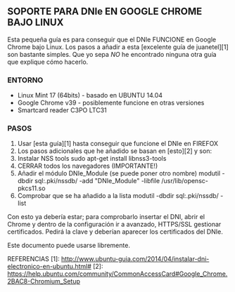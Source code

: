 ## SOPORTE PARA DNIe EN GOOGLE CHROME BAJO LINUX

Esta pequeña guía es para conseguir que el DNIe FUNCIONE en Google Chrome bajo Linux.
Los pasos a añadir a esta [excelente guía de juanetel][1] son bastante simples.
Que yo sepa *NO* he encontrado ninguna otra guía que explique cómo hacerlo.

### ENTORNO
* Linux Mint 17 (64bits) - basado en UBUNTU 14.04
* Google Chrome v39 - posiblemente funcione en otras versiones
* Smartcard reader C3PO LTC31

### PASOS
1. Usar [esta guía][1] hasta conseguir que funcione el DNIe en FIREFOX
2. Los pasos adicionales que he añadido se basan en [esto][2] y son:
  1. Instalar NSS tools
        sudo apt-get install libnss3-tools
  2. CERRAR todos los navegadores (IMPORTANTE!)
  3. Añadir el módulo DNIe_Module (se puede poner otro nombre)
        modutil -dbdir sql:.pki/nssdb/ -add "DNIe_Module" -libfile /usr/lib/opensc-pkcs11.so
  4. Comprobar que se ha añadido a la lista
        modutil -dbdir sql:.pki/nssdb/ -list

Con esto ya debería estar; para comprobarlo insertar el DNI, abrir el Chrome y
dentro de la configuración ir a avanzado, HTTPS/SSL gestionar certificados.
Pedirá la clave y deberían aparecer los certificados del DNIe.

Este documento puede usarse libremente.

REFERENCIAS
[1]: http://www.ubuntu-guia.com/2014/04/instalar-dni-electronico-en-ubuntu.html#
[2]: https://help.ubuntu.com/community/CommonAccessCard#Google_Chrome.2BAC8-Chromium_Setup
